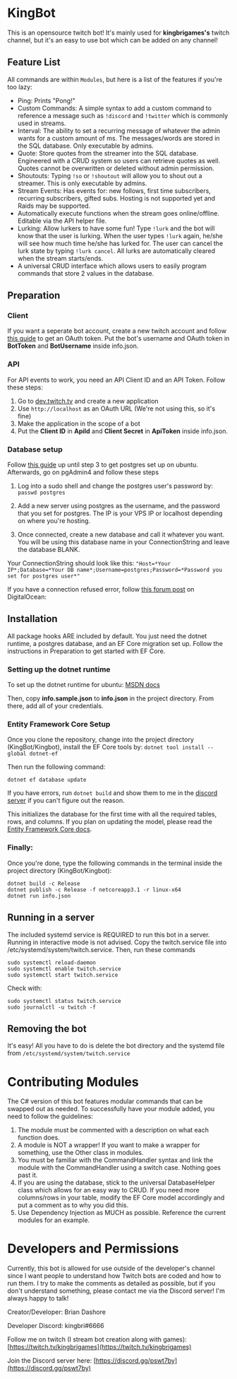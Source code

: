 ﻿# KingBot

This is an opensource twitch bot! It's mainly used for **kingbrigames's** twitch channel, but it's an easy to use bot which can be added on any channel!

## Feature List
All commands are within `Modules`, but here is a list of the features if you're too lazy:

- Ping: Prints "Pong!"
- Custom Commands: A simple syntax to add a custom command to reference a message such as `!discord` and `!twitter` which is commonly used in streams.
- Interval: The ability to set a recurring message of whatever the admin wants for a custom amount of ms. The messages/words are stored in the SQL database. Only executable by admins.
- Quote: Store quotes from the streamer into the SQL database. Engineered with a CRUD system so users can retrieve quotes as well. Quotes cannot be overwritten or deleted without admin permission.
- Shoutouts: Typing `!so` or `!shoutout` will allow you to shout out a streamer. This is only executable by admins.
- Stream Events: Has events for: new follows, first time subscribers, recurring subscribers, gifted subs. Hosting is not supported yet and Raids may be supported.
- Automatically execute functions when the stream goes online/offline. Editable via the API helper file.
- Lurking: Allow lurkers to have some fun! Type `!lurk` and the bot will know that the user is lurking. When the user types `!lurk` again, he/she will see how much time he/she has lurked for. The user can cancel the lurk state by typing `!lurk cancel`. All lurks are automatically cleared when the stream starts/ends.
- A universal CRUD interface which allows users to easily program commands that store 2 values in the database.

## Preparation

### Client

If you want a seperate bot account, create a new twitch account and follow [this guide](https://dev.twitch.tv/docs/irc) to get an OAuth token. Put the bot's username and OAuth token in **BotToken** and **BotUsername** inside info.json.

### API
For API events to work, you need an API Client ID and an API Token. Follow these steps:

1. Go to [dev.twitch.tv](dev.twitch.tv) and create a new application
2. Use `http://localhost` as an OAuth URL (We're not using this, so it's fine)
3. Make the application in the scope of a bot
4. Put the **Client ID** in **ApiId** and **Client Secret** in **ApiToken** inside info.json.

### Database setup
Follow [this guide](https://www.digitalocean.com/community/tutorials/how-to-install-and-use-postgresql-on-ubuntu-18-04) up until step 3 to get postgres set up on ubuntu. Afterwards, go on pgAdmin4 and follow these steps

 1. Log into a sudo shell and change the postgres user's password by:
	 `passwd postgres`
	 
 2. Add a new server using postgres as the username, and the password that you set for postgres. The IP is your VPS IP or localhost depending on where you're hosting.
 3. Once connected, create a new database and call it whatever you want. You will be using this database name in your ConnectionString and leave the database BLANK.
 
 Your ConnectionString should look like this: `"Host=*Your IP*;Database=*Your DB name*;Username=postgres;Password=*Password you set for postgres user*"`

If you have a connection refused error, follow [this forum post](https://www.digitalocean.com/community/questions/remote-connect-to-postgresql-with-pgadmin) on DigitalOcean:

## Installation

All package hooks ARE included by default. You just need the dotnet runtime, a postgres database, and an EF Core migration set up. Follow the instructions in Preparation to get started with EF Core.

### Setting up the dotnet runtime

To set up the dotnet runtime for ubuntu: [MSDN docs](https://docs.microsoft.com/en-us/dotnet/core/install/linux-package-manager-ubuntu-1804)

Then, copy **info.sample.json** to **info.json** in the project directory. From there, add all of your credentials.

### Entity Framework Core Setup
Once you clone the repository, change into the project directory (KingBot/Kingbot), install the EF Core tools by:
`dotnet tool install --global dotnet-ef`

Then run the following command:
```
dotnet ef database update
```
If you have errors, run `dotnet build` and show them to me in the [discord server](https://discord.gg/pswt7by) if you can't figure out the reason.

This initializes the database for the first time with all the required tables, rows, and columns. If you plan on updating the model, please read the [Entity Framework Core docs](https://docs.microsoft.com/en-us/ef/core/).

### Finally:
Once you're done, type the following commands in the terminal inside the project directory (KingBot/Kingbot):
```
dotnet build -c Release
dotnet publish -c Release -f netcoreapp3.1 -r linux-x64
dotnet run info.json
```

## Running in a server

The included systemd service is REQUIRED to run this bot in a server. Running in interactive mode is not advised. Copy the twitch.service file into /etc/systemd/system/twitch.service. Then, run these commands
```
sudo systemctl reload-daemon
sudo systemctl enable twitch.service
sudo systemctl start twitch.service
```

Check with:
```
sudo systemctl status twitch.service
sudo journalctl -u twitch -f
```

## Removing the bot

It's easy! All you have to do is delete the bot directory and the systemd file from `/etc/systemd/system/twitch.service`

# Contributing Modules
The C# version of this bot features modular commands that can be swapped out as needed. To successfully have your module added, you need to follow the guidelines:

1. The module must be commented with a description on what each function does.
2. A module is NOT a wrapper! If you want to make a wrapper for something, use the Other class in modules.
3. You must be familiar with the CommandHandler syntax and link the module with the CommandHandler using a switch case. Nothing goes past it.
4. If you are using the database, stick to the universal DatabaseHelper class which allows for an easy way to CRUD. If you need more columns/rows in your table, modify the EF Core model accordingly and put a comment as to why you did this.
5. Use Dependency Injection as MUCH as possible. Reference the current modules for an example.

# Developers and Permissions

Currently, this bot is allowed for use outside of the developer's channel since I want people to understand how Twitch bots are coded and how to run them. I try to make the comments as detailed as possible, but if you don't understand something, please contact me via the Discord server! I'm always happy to talk!

Creator/Developer: Brian Dashore

Developer Discord: kingbri#6666

Follow me on twitch (I stream bot creation along with games): [https://twitch.tv/kingbrigames](https://twitch.tv/kingbrigames)

Join the Discord server here: [https://discord.gg/pswt7by](https://discord.gg/pswt7by)
